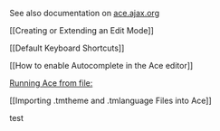 See also documentation on [ace.ajax.org](http://ace.ajax.org)

[[Creating or Extending an Edit Mode]]

[[Default Keyboard Shortcuts]]

[[How to enable Autocomplete in the Ace editor]]

[Running Ace from file:](https://github.com/ajaxorg/ace/wiki/Running-Ace-from-a-file:)

[[Importing .tmtheme and .tmlanguage Files into Ace]]

test